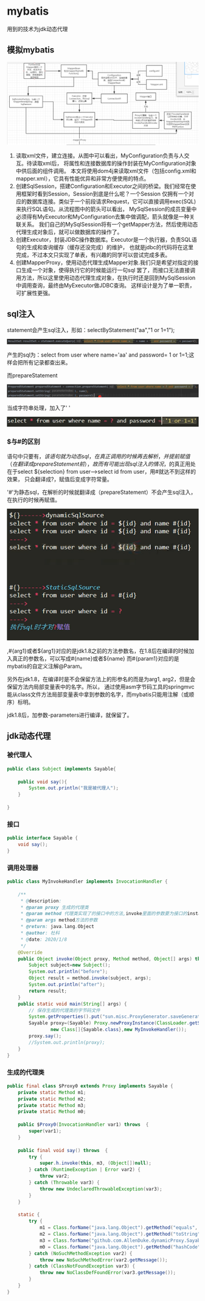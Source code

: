 # mybatis
用到的技术为jdk动态代理
## 模拟mybatis
![mybatis-simulation](../images/mybatis-simulation.png)

1. 读取xml文件，建立连接。从图中可以看出，MyConfiguration负责与人交互。待读取xml后，
将属性和连接数据库的操作封装在MyConfiguration对象中供后面的组件调用。
本文将使用dom4j来读取xml文件（包括config.xml和mapper.xml），它具有性能优异和非常方便使用的特点。
2. 创建SqlSession，搭建Configuration和Executor之间的桥梁。我们经常在使用框架时看到Session，Session到底是什么呢？一个Session
仅拥有一个对应的数据库连接。类似于一个前段请求Request，它可以直接调用exec(SQL)来执行SQL语句。从流程图中的箭头可以看出，
MySqlSession的成员变量中必须得有MyExecutor和MyConfiguration去集中做调配，箭头就像是一种关联关系。
我们自己的MySqlSession将有一个getMapper方法，然后使用动态代理生成对象后，就可以做数据库的操作了。
3. 创建Executor，封装JDBC操作数据库。Executor是一个执行器，负责SQL语句的生成和查询缓存（缓存还没完成）的维护，
也就是jdbc的代码将在这里完成，不过本文只实现了单表，有兴趣的同学可以尝试完成多表。
4. 创建MapperProxy，使用动态代理生成Mapper对象.我们只是希望对指定的接口生成一个对象，使得执行它的时候能运行一句sql
罢了，而接口无法直接调用方法，所以这里使用动态代理生成对象，在执行时还是回到MySqlSession中调用查询，最终由MyExecutor做JDBC查询。
这样设计是为了单一职责，可扩展性更强。
## sql注入
statement会产生sql注入，形如：selectByStatement("aa","1 or 1=1");

![statement](../images/statement.png)

产生的sql为：select from user where name='aa' and password= 1 or 1=1;这样会把所有记录都查出来。

而prepareStatement

![preparestatement](../images/preparestatement.png)

当成字符串处理，加入了' '

![preparestatement](../images/preparestatementsql.png)
### $与#的区别
语句中只要有$，该语句就为动态sql，在真正调用的时候再去解析，并提前赋值（在翻译成prepareStatement前），
故而有可能出现sql注入的情况，$的真正用处在于select ${selection} from user——>select id from user，用#就达不到这样的效果，
只会翻译成?，赋值后变成字符常量。

'#'为静态sql，在解析的时候就翻译成（prepareStatement）不会产生sql注入，在执行的时候再赋值。

![#&$](../images/sql-inject.png)

,#{arg1}或者${arg1}对应的是jdk1.8之前的方法参数名，在1.8后在编译的时候加入真正的参数名，可以写成#{name}或者${name}
而#{param1}对应的是mybatis的自定义注解@Param。

另外在jdk1.8，在编译时是不会保留方法上的形参名的而是为arg1, arg2，但是会保留方法内局部变量表中的名字。所以，
通过使用asm字节码工具的springmvc能从class文件方法局部变量表中拿到参数的名字，而mybatis只能用注解（或顺序）标明。

jdk1.8后，加参数-parameters进行编译，就保留了。
## jdk动态代理
### 被代理人
```java
public class Subject implements Sayable{

    public void say(){
        System.out.println("我是被代理人");
    }
    
}
``` 
### 接口
```java
public interface Sayable {
    void say();
}
```
### 调用处理器
```java
public class MyInvokeHandler implements InvocationHandler {

    /**
     * @description:
     * @param proxy 生成的代理类
     * @param method 代理类实现了的接口中的方法,invoke里面的参数要为接口的instance
     * @param args method方法的参数
     * @return: java.lang.Object
     * @author: 杜科
     * @date: 2020/1/8
     */
    @Override
    public Object invoke(Object proxy, Method method, Object[] args) throws Throwable {
        Subject subject=new Subject();
        System.out.println("before");
        Object result = method.invoke(subject, args);
        System.out.println("after");
        return result;
    }
    public static void main(String[] args) {
        // 保存生成的代理类的字节码文件
        System.getProperties().put("sun.misc.ProxyGenerator.saveGeneratedFiles", "true");
        Sayable proxy=(Sayable) Proxy.newProxyInstance(ClassLoader.getSystemClassLoader(),
                new Class[]{Sayable.class},new MyInvokeHandler());
        proxy.say();
        //System.out.println(proxy);
    }
}
```
### 生成的代理类
```java
public final class $Proxy0 extends Proxy implements Sayable {
    private static Method m1;
    private static Method m2;
    private static Method m3;
    private static Method m0;

    public $Proxy0(InvocationHandler var1) throws  {
        super(var1);
    }

    public final void say() throws  {
        try {
            super.h.invoke(this, m3, (Object[])null);
        } catch (RuntimeException | Error var2) {
            throw var2;
        } catch (Throwable var3) {
            throw new UndeclaredThrowableException(var3);
        }
    }

    static {
        try {
            m1 = Class.forName("java.lang.Object").getMethod("equals", Class.forName("java.lang.Object"));
            m2 = Class.forName("java.lang.Object").getMethod("toString");
            m3 = Class.forName("github.com.AllenDuke.dynamicProxy.Sayable").getMethod("say");
            m0 = Class.forName("java.lang.Object").getMethod("hashCode");
        } catch (NoSuchMethodException var2) {
            throw new NoSuchMethodError(var2.getMessage());
        } catch (ClassNotFoundException var3) {
            throw new NoClassDefFoundError(var3.getMessage());
        }
    }
}
```
